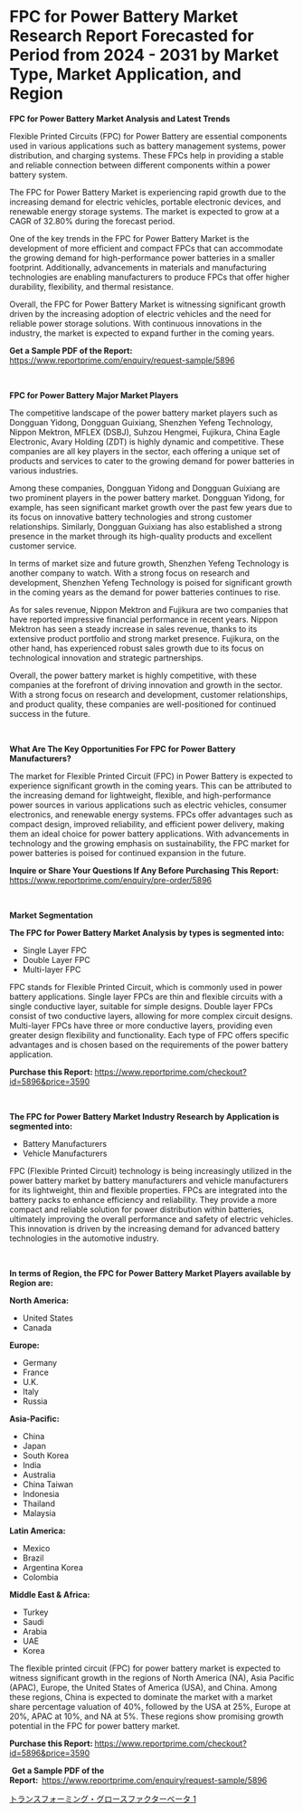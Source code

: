 <p><h1>FPC for Power Battery Market Research Report Forecasted for Period from 2024 -  2031 by Market Type, Market Application, and Region</h1></p><p><strong>FPC for Power Battery Market Analysis and Latest Trends</strong></p>
<p><p>Flexible Printed Circuits (FPC) for Power Battery are essential components used in various applications such as battery management systems, power distribution, and charging systems. These FPCs help in providing a stable and reliable connection between different components within a power battery system.</p><p>The FPC for Power Battery Market is experiencing rapid growth due to the increasing demand for electric vehicles, portable electronic devices, and renewable energy storage systems. The market is expected to grow at a CAGR of 32.80% during the forecast period.</p><p>One of the key trends in the FPC for Power Battery Market is the development of more efficient and compact FPCs that can accommodate the growing demand for high-performance power batteries in a smaller footprint. Additionally, advancements in materials and manufacturing technologies are enabling manufacturers to produce FPCs that offer higher durability, flexibility, and thermal resistance.</p><p>Overall, the FPC for Power Battery Market is witnessing significant growth driven by the increasing adoption of electric vehicles and the need for reliable power storage solutions. With continuous innovations in the industry, the market is expected to expand further in the coming years.</p></p>
<p><strong>Get a Sample PDF of the Report:&nbsp;</strong> <a href="https://www.reportprime.com/enquiry/request-sample/5896">https://www.reportprime.com/enquiry/request-sample/5896</a></p>
<p>&nbsp;</p>
<p><strong>FPC for Power Battery Major Market Players</strong></p>
<p><p>The competitive landscape of the power battery market players such as Dongguan Yidong, Dongguan Guixiang, Shenzhen Yefeng Technology, Nippon Mektron, MFLEX (DSBJ), Suhzou Hengmei, Fujikura, China Eagle Electronic, Avary Holding (ZDT) is highly dynamic and competitive. These companies are all key players in the sector, each offering a unique set of products and services to cater to the growing demand for power batteries in various industries.</p><p>Among these companies, Dongguan Yidong and Dongguan Guixiang are two prominent players in the power battery market. Dongguan Yidong, for example, has seen significant market growth over the past few years due to its focus on innovative battery technologies and strong customer relationships. Similarly, Dongguan Guixiang has also established a strong presence in the market through its high-quality products and excellent customer service.</p><p>In terms of market size and future growth, Shenzhen Yefeng Technology is another company to watch. With a strong focus on research and development, Shenzhen Yefeng Technology is poised for significant growth in the coming years as the demand for power batteries continues to rise.</p><p>As for sales revenue, Nippon Mektron and Fujikura are two companies that have reported impressive financial performance in recent years. Nippon Mektron has seen a steady increase in sales revenue, thanks to its extensive product portfolio and strong market presence. Fujikura, on the other hand, has experienced robust sales growth due to its focus on technological innovation and strategic partnerships.</p><p>Overall, the power battery market is highly competitive, with these companies at the forefront of driving innovation and growth in the sector. With a strong focus on research and development, customer relationships, and product quality, these companies are well-positioned for continued success in the future.</p></p>
<p>&nbsp;</p>
<p><strong>What Are The Key Opportunities For FPC for Power Battery Manufacturers?</strong></p>
<p><p>The market for Flexible Printed Circuit (FPC) in Power Battery is expected to experience significant growth in the coming years. This can be attributed to the increasing demand for lightweight, flexible, and high-performance power sources in various applications such as electric vehicles, consumer electronics, and renewable energy systems. FPCs offer advantages such as compact design, improved reliability, and efficient power delivery, making them an ideal choice for power battery applications. With advancements in technology and the growing emphasis on sustainability, the FPC market for power batteries is poised for continued expansion in the future.</p></p>
<p><strong>Inquire or Share Your Questions If Any Before Purchasing This Report:</strong> <a href="https://www.reportprime.com/enquiry/pre-order/5896">https://www.reportprime.com/enquiry/pre-order/5896</a></p>
<p>&nbsp;</p>
<p><strong>Market Segmentation</strong></p>
<p><strong>The FPC for Power Battery Market Analysis by types is segmented into:</strong></p>
<p><ul><li>Single Layer FPC</li><li>Double Layer FPC</li><li>Multi-layer FPC</li></ul></p>
<p><p>FPC stands for Flexible Printed Circuit, which is commonly used in power battery applications. Single layer FPCs are thin and flexible circuits with a single conductive layer, suitable for simple designs. Double layer FPCs consist of two conductive layers, allowing for more complex circuit designs. Multi-layer FPCs have three or more conductive layers, providing even greater design flexibility and functionality. Each type of FPC offers specific advantages and is chosen based on the requirements of the power battery application.</p></p>
<p><strong>Purchase this Report:&nbsp;</strong><a href="https://www.reportprime.com/checkout?id=5896&price=3590">https://www.reportprime.com/checkout?id=5896&price=3590</a></p>
<p>&nbsp;</p>
<p><strong>The FPC for Power Battery Market Industry Research by Application is segmented into:</strong></p>
<p><ul><li>Battery Manufacturers</li><li>Vehicle Manufacturers</li></ul></p>
<p><p>FPC (Flexible Printed Circuit) technology is being increasingly utilized in the power battery market by battery manufacturers and vehicle manufacturers for its lightweight, thin and flexible properties. FPCs are integrated into the battery packs to enhance efficiency and reliability. They provide a more compact and reliable solution for power distribution within batteries, ultimately improving the overall performance and safety of electric vehicles. This innovation is driven by the increasing demand for advanced battery technologies in the automotive industry.</p></p>
<p>&nbsp;</p>
<p><strong>In terms of Region, the FPC for Power Battery Market Players available by Region are:</strong></p>
<p>
    <p> <strong> North America: </strong>
        <ul>
            <li>United States</li>
            <li>Canada</li>
        </ul>
        </p> 
    <p> <strong> Europe: </strong>
        <ul>
            <li>Germany</li>
            <li>France</li>
            <li>U.K.</li>
            <li>Italy</li>
            <li>Russia</li>
        </ul>
        </p> 
    <p> <strong> Asia-Pacific: </strong>
        <ul>
            <li>China</li>
            <li>Japan</li>
            <li>South Korea</li>
            <li>India</li>
            <li>Australia</li>
            <li>China Taiwan</li>
            <li>Indonesia</li>
            <li>Thailand</li>
            <li>Malaysia</li>
        </ul>
        </p> 
    <p> <strong> Latin America: </strong>
        <ul>
            <li>Mexico</li>
            <li>Brazil</li>
            <li>Argentina Korea</li>
            <li>Colombia</li>
        </ul>
        </p> 
    <p> <strong> Middle East & Africa: </strong>
        <ul>
            <li>Turkey</li>
            <li>Saudi</li>
            <li>Arabia</li>
            <li>UAE</li>
            <li>Korea</li>
        </ul>
    </p>
    </p>
<p><p>The flexible printed circuit (FPC) for power battery market is expected to witness significant growth in the regions of North America (NA), Asia Pacific (APAC), Europe, the United States of America (USA), and China. Among these regions, China is expected to dominate the market with a market share percentage valuation of 40%, followed by the USA at 25%, Europe at 20%, APAC at 10%, and NA at 5%. These regions show promising growth potential in the FPC for power battery market.</p></p>
<p><strong>Purchase this Report: </strong><a href="https://www.reportprime.com/checkout?id=5896&price=3590">https://www.reportprime.com/checkout?id=5896&price=3590</a></p>
<p>&nbsp;<strong>Get a Sample PDF of the Report:&nbsp;&nbsp;</strong><a href="https://www.reportprime.com/enquiry/request-sample/5896">https://www.reportprime.com/enquiry/request-sample/5896</a></p>
<p><strong></strong></p>
<p><p><a href="https://github.com/SantosDicki04/Market-Research-Report-List-1/blob/main/611857717194.md">トランスフォーミング・グロースファクターベータ 1</a></p></p>